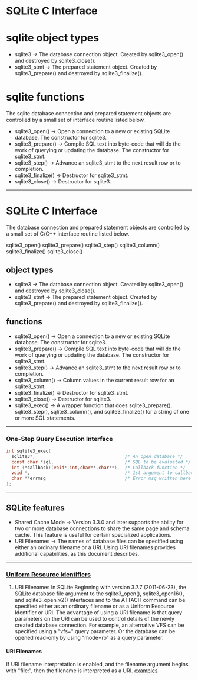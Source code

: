 # SQLite C Interface

# sqlite object types
* sqlite3 → The database connection object. Created by sqlite3_open() and destroyed by sqlite3_close().
* sqlite3_stmt → The prepared statement object. Created by sqlite3_prepare() and destroyed by sqlite3_finalize().

# sqlite functions
The sqlite database connection and prepared statement objects are controlled by a small set of interface 
routine listed below.
* sqlite3_open() → Open a connection to a new or existing SQLite database. The constructor for sqlite3.
* sqlite3_prepare() → Compile SQL text into byte-code that will do the work of querying or updating the database. The constructor for sqlite3_stmt.
* sqlite3_step() → Advance an sqlite3_stmt to the next result row or to completion.
* sqlite3_finalize() → Destructor for sqlite3_stmt.
* sqlite3_close() → Destructor for sqlite3.

---

# SQLite C Interface

The database connection and prepared statement objects are controlled by a small set of C/C++ interface routine listed below.

sqlite3_open()
sqlite3_prepare()
sqlite3_step()
sqlite3_column()
sqlite3_finalize()
sqlite3_close()

## object types
- sqlite3 → The database connection object. Created by sqlite3_open() and destroyed by sqlite3_close().
- sqlite3_stmt → The prepared statement object. Created by sqlite3_prepare() and destroyed by sqlite3_finalize().
## functions 
- sqlite3_open() → Open a connection to a new or existing SQLite database. The constructor for sqlite3.
- sqlite3_prepare() → Compile SQL text into byte-code that will do the work of querying or updating the database. The constructor for sqlite3_stmt.
- sqlite3_step() → Advance an sqlite3_stmt to the next result row or to completion.
- sqlite3_column() → Column values in the current result row for an sqlite3_stmt.
- sqlite3_finalize() → Destructor for sqlite3_stmt.
- sqlite3_close() → Destructor for sqlite3.
- sqlite3_exec() → A wrapper function that does sqlite3_prepare(), sqlite3_step(), sqlite3_column(), and sqlite3_finalize() for a string of one or more SQL statements.

---
### One-Step Query Execution Interface
```C
int sqlite3_exec(
  sqlite3*,                                  /* An open database */
  const char *sql,                           /* SQL to be evaluated */
  int (*callback)(void*,int,char**,char**),  /* Callback function */
  void *,                                    /* 1st argument to callback */
  char **errmsg                              /* Error msg written here */
);
```
---
## SQLite features 
- Shared Cache Mode → Version 3.3.0 and later supports the ability for two or more database connections to share the same page and schema cache. This feature is useful for certain specialized applications.
- URI Filenames → The names of database files can be specified using either an ordinary filename or a URI. Using URI filenames provides additional capabilities, as this document describes.
---
### [Uniform Resource Identifiers](https://www.sqlite.org/uri.html)

1. URI Filenames In SQLite
Beginning with version 3.7.7 (2011-06-23), the SQLite database file argument to the sqlite3_open(), sqlite3_open16(), and sqlite3_open_v2() interfaces and to the ATTACH command can be specified either as an ordinary filename or as a Uniform Resource Identifier or URI. The advantage of using a URI filename is that query parameters on the URI can be used to control details of the newly created database connection. For example, an alternative VFS can be specified using a "vfs=" query parameter. Or the database can be opened read-only by using "mode=ro" as a query parameter.
#### URI Filenames
If URI filename interpretation is enabled, and the filename argument begins with "file:", then the filename is interpreted as a URI.
[examples](https://www.sqlite.org/c3ref/open.html#urifilenameexamples)

